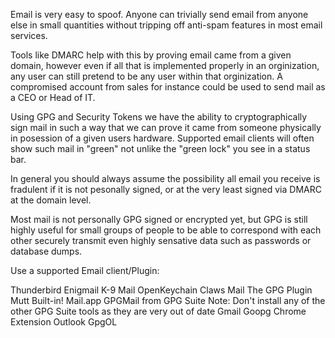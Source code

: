 Email is very easy to spoof. Anyone can trivially send email from anyone else in small quantities without tripping off anti-spam features in most email services.

Tools like DMARC help with this by proving email came from a given domain, however even if all that is implemented properly in an orginization, any user can still pretend to be any user within that orginization. A compromised account from sales for instance could be used to send mail as a CEO or Head of IT.

Using GPG and Security Tokens we have the ability to cryptographically sign mail in such a way that we can prove it came from someone physically in posession of a given users hardware. Supported email clients will often show such mail in "green" not unlike the "green lock" you see in a status bar.

In general you should always assume the possibility all email you receive is fradulent if it is not pesonally signed, or at the very least signed via DMARC at the domain level.

Most mail is not personally GPG signed or encrypted yet, but GPG is still highly useful for small groups of people to be able to correspond with each other securely transmit even highly sensative data such as passwords or database dumps.

Use a supported Email client/Plugin:

Thunderbird
Enigmail
K-9 Mail
OpenKeychain
Claws Mail
The GPG Plugin
Mutt
Built-in!
Mail.app
GPGMail from GPG Suite
Note: Don't install any of the other GPG Suite tools as they are very out of date
Gmail
Goopg Chrome Extension
Outlook
GpgOL

